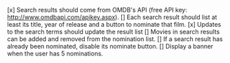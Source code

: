[x] Search results should come from OMDB's API (free API key: http://www.omdbapi.com/apikey.aspx).
[] Each search result should list at least its title, year of release and a button to nominate that film.
[x] Updates to the search terms should update the result list
[] Movies in search results can be added and removed from the nomination list.
[] If a search result has already been nominated, disable its nominate button.
[] Display a banner when the user has 5 nominations.
